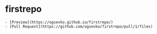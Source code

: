 # firstrepo
    - [Preview](https://ogsevko.github.io/firstrepo/)
    - [Pull Request](https://github.com/ogsevko/firstrepo/pull/1/files)